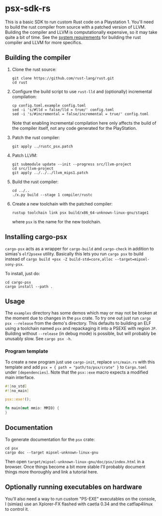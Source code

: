 # psx-sdk-rs

This is a basic SDK to run custom Rust code on a Playstation 1. You'll need to
build the rust compiler from source with a patched version of LLVM. Building the
compiler and LLVM is computationally expensive, so it may take quite a bit of
time. See the [system requirements](https://rustc-dev-guide.rust-lang.org/getting-started.html#system-requirements)
for building the rust compiler and LLVM for more specifics.

## Building the compiler

1. Clone the rust source:

    ```
    git clone https://github.com/rust-lang/rust.git
    cd rust
    ```

2. Configure the build script to use `rust-lld` and (optionally) incremental compilation:

    ```
    cp config.toml.example config.toml
    sed -i 's/#lld = false/lld = true/' config.toml
    sed -i 's/#incremental = false/incremental = true/' config.toml
    ```

    Note that enabling incremental compilation here only affects the build of
    the compiler itself, not any code generated for the PlayStation.

3. Patch the rust compiler:

    ```
    git apply ../rustc_psx.patch
    ```

4. Patch LLVM:

    ```
    git submodule update --init --progress src/llvm-project
    cd src/llvm-project
    git apply ../../../llvm_mips1.patch
    ```

5. Build the rust compiler:

    ```
    cd ../..
    ./x.py build --stage 1 compiler/rustc
    ```

6. Create a new toolchain with the patched compiler:

    ```
    rustup toolchain link psx build/x86_64-unknown-linux-gnu/stage1
    ```

    where `psx` is the name for the new toolchain.

## Installing cargo-psx

`cargo-psx` acts as a wrapper for `cargo-build` and `cargo-check` in addition to
simias's `elf2psexe` utility. Basically this lets you run `cargo psx` to build
instead of `cargo build +psx -Z build-std=core,alloc --target=mipsel-sony-psx`.

To install, just do:

```
cd cargo-psx
cargo install --path .
```
    
## Usage

The `examples` directory has some demos which may or may not be broken at the
moment due to changes in the `psx` crate. To try one out just run `cargo psx
--release` from the demo's directory. This defaults to building an ELF using a
toolchain named `psx` and repackaging it into a PSEXE with region `JP`. Building
without `--release` (in debug mode) is possible, but will probably be unusably
slow. See `cargo psx -h`.

### Program template

To create a new program just use `cargo-init`, replace `src/main.rs` with
this template and add `psx = { path = "path/to/psx/crate" }` to `Cargo.toml`
under `[dependencies]`. Note that the `psx::exe` macro expects a modified main
interface.

```rust
#![no_std]
#![no_main]

psx::exe!();

fn main(mut mmio: MMIO) {
}
```

## Documentation

To generate documentation for the `psx` crate:

```
cd psx
cargo doc --target mipsel-unknown-linux-gnu
```

Then open `target/mipsel-unknown-linux-gnu/doc/psx/index.html` in a browser.
Once things become a bit more stable I'll probably document things more
thoroughly and link a tutorial here.

## Optionally running executables on hardware

You'll also need a way to run custom "PS-EXE" executables on the
console, I (simias) use an Xplorer-FX flashed with caetla 0.34 and the
catflap4linux to control it.
